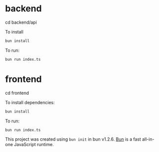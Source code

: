 # backend

cd backend/api

To install

```bash
bun install
```

To run:

```bash
bun run index.ts
```


# frontend

cd frontend

To install dependencies:

```bash
bun install
```

To run:

```bash
bun run index.ts
```

This project was created using `bun init` in bun v1.2.6. [Bun](https://bun.sh) is a fast all-in-one JavaScript runtime.

